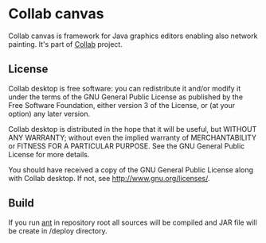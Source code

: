 Collab canvas
=============


Collab canvas is framework for Java graphics editors enabling also network painting. It's part of [Collab](http://collab.mgn.cz/) project.

License
-------

Collab desktop is free software: you can redistribute it and/or modify it under the terms of the GNU General Public License as published by the Free Software Foundation, either version 3 of the License, or (at your option) any later version.

Collab desktop is distributed in the hope that it will be useful, but WITHOUT ANY WARRANTY; without even the implied warranty of MERCHANTABILITY or FITNESS FOR A PARTICULAR PURPOSE.  See the GNU General Public License for more details.

You should have received a copy of the GNU General Public License along with Collab desktop.  If not, see <http://www.gnu.org/licenses/>.

Build
-----

If you run [ant](http://ant.apache.org/) in repository root all sources will be compiled and JAR file will be create in /deploy directory.